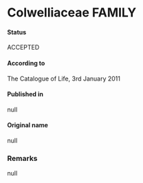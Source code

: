 # Colwelliaceae FAMILY

#### Status
ACCEPTED

#### According to
The Catalogue of Life, 3rd January 2011

#### Published in
null

#### Original name
null

### Remarks
null